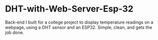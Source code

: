 # DHT-with-Web-Server-Esp-32
Back-end I built for a college project to display temperature readings on a webpage, using a DHT sensor and an ESP32. Simple, clean, and gets the job done.
